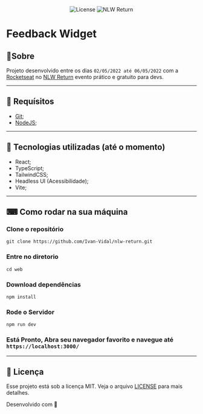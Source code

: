 <div align="center">

<img alt="License" src="https://img.shields.io/static/v1?label=license&message=MIT&color=8257E5&labelColor=000000">
<img alt="NLW Return" src="https://img.shields.io/static/v1?label=NLW&message=Return&color=8257E5&labelColor=000000">

</div>

# Feedback Widget

## 📖Sobre

Projeto desenvolvido entre os dias `02/05/2022 até 06/05/2022` com a [Rocketseat](https://www.rocketseat.com.br/) no [NLW Return](https://nextlevelweek.com/cronograma/8) evento prático e gratuito para devs.

---


## 🚧 Requísitos

- [Git](https://git-scm.com/);
- [NodeJS](https://nodejs.org/en/);



---

## 🚀 Tecnologias utilizadas (até o momento)

- React;
- TypeScript;
- TailwindCSS;
- Headless UI (Acessibilidade);
- Vite;

--- 

##  ⌨  Como rodar na sua máquina

### Clone o repositório
`git clone https://github.com/Ivan-Vidal/nlw-return.git`

### Entre no diretorio
`cd web`

### Download dependências
`npm install`

### Rode o Servidor
`npm run dev`

### Está Pronto, Abra seu navegador favorito e navegue até `https://localhost:3000/`


---

## :memo: Licença 
Esse projeto está sob a licença MIT. Veja o arquivo [LICENSE](LICENSE.md) para mais detalhes.


Desenvolvido com 💜
